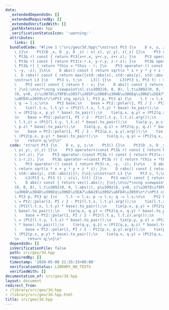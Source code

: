 ```yaml
---
data:
  _extendedDependsOn: []
  _extendedRequiredBy: []
  _extendedVerifiedWith: []
  _pathExtension: hpp
  _verificationStatusIcon: ':warning:'
  attributes:
    links: []
  bundledCode: "#line 1 \"src/geo/3d.hpp\"\nstruct Pt3 {\n    D x, y, z;\n    Pt3()\
    \ {}\n    Pt3(D _x, D _y, D _z) : x(_x), y(_y), z(_z) {}\n    Pt3 operator+(const\
    \ Pt3& r) const { return Pt3(x+r.x, y+r.y, z+r.z); }\n    Pt3 operator-(const\
    \ Pt3& r) const { return Pt3(x-r.x, y-r.y, z-r.z); }\n    Pt3& operator-=(const\
    \ Pt3& r) { return *this = *this - r; }\n    Pt3 operator-() const { return Pt3(-x,\
    \ -y, -z); }\n\n    D abs() const { return sqrt(x * x + y * y + z * z); }\n  \
    \  D rabs() const { return max({std::abs(x), std::abs(y), std::abs(z)}); }\n};\n\
    \nstruct L3 {\n    Pt3 s, t;\n    L3() {}\n    L3(Pt3 s, Pt3 t) : s(s), t(t) {}\n\
    \    Pt3 vec() const { return t - s; }\n    D abs() const { return vec().abs();\
    \ }\n};\n\n/*\ncng viewpoint\nl.s\u3092(0, 0, 0), l.t\u3092(0, 0, l.abs()), p\u3092\
    (0, y>0, z)\u3078\u79FB\u3057\u305F\u3068\u304D\u306Eq\u306E\u5EA7\u6A19\u3092\
    \u8FD4\u3059\n*/\nPt3 cng_vp(L3 l, Pt3 p, Pt3 q) {\n    l.t -= l.s; p -= l.s;\
    \ q -= l.s;\n\n    Pt2 base;\n    base = Pt2::polar(1, PI / 2 - Pt2(l.t.x, l.t.y).arg());\n\
    \    tie(l.t.x, l.t.y) = (Pt2(l.t.x, l.t.y) * base).to_pair();\n    tie(p.x, p.y)\
    \ = (Pt2(p.x, p.y) * base).to_pair();\n    tie(q.x, q.y) = (Pt2(q.x, q.y) * base).to_pair();\n\
    \n    base = Pt2::polar(1, PI / 2 - Pt2(l.t.y, l.t.z).arg());\n    tie(l.t.y,\
    \ l.t.z) = (Pt2(l.t.y, l.t.z) * base).to_pair();\n    tie(p.y, p.z) = (Pt2(p.y,\
    \ p.z) * base).to_pair();\n    tie(q.y, q.z) = (Pt2(q.y, q.z) * base).to_pair();\n\
    \n    base = Pt2::polar(1, PI / 2 - Pt2(p.x, p.y).arg());\n    tie(p.x, p.y) =\
    \ (Pt2(p.x, p.y) * base).to_pair();\n    tie(q.x, q.y) = (Pt2(q.x, q.y) * base).to_pair();\n\
    \n    return q;\n}\n"
  code: "struct Pt3 {\n    D x, y, z;\n    Pt3() {}\n    Pt3(D _x, D _y, D _z) : x(_x),\
    \ y(_y), z(_z) {}\n    Pt3 operator+(const Pt3& r) const { return Pt3(x+r.x, y+r.y,\
    \ z+r.z); }\n    Pt3 operator-(const Pt3& r) const { return Pt3(x-r.x, y-r.y,\
    \ z-r.z); }\n    Pt3& operator-=(const Pt3& r) { return *this = *this - r; }\n\
    \    Pt3 operator-() const { return Pt3(-x, -y, -z); }\n\n    D abs() const {\
    \ return sqrt(x * x + y * y + z * z); }\n    D rabs() const { return max({std::abs(x),\
    \ std::abs(y), std::abs(z)}); }\n};\n\nstruct L3 {\n    Pt3 s, t;\n    L3() {}\n\
    \    L3(Pt3 s, Pt3 t) : s(s), t(t) {}\n    Pt3 vec() const { return t - s; }\n\
    \    D abs() const { return vec().abs(); }\n};\n\n/*\ncng viewpoint\nl.s\u3092\
    (0, 0, 0), l.t\u3092(0, 0, l.abs()), p\u3092(0, y>0, z)\u3078\u79FB\u3057\u305F\
    \u3068\u304D\u306Eq\u306E\u5EA7\u6A19\u3092\u8FD4\u3059\n*/\nPt3 cng_vp(L3 l,\
    \ Pt3 p, Pt3 q) {\n    l.t -= l.s; p -= l.s; q -= l.s;\n\n    Pt2 base;\n    base\
    \ = Pt2::polar(1, PI / 2 - Pt2(l.t.x, l.t.y).arg());\n    tie(l.t.x, l.t.y) =\
    \ (Pt2(l.t.x, l.t.y) * base).to_pair();\n    tie(p.x, p.y) = (Pt2(p.x, p.y) *\
    \ base).to_pair();\n    tie(q.x, q.y) = (Pt2(q.x, q.y) * base).to_pair();\n\n\
    \    base = Pt2::polar(1, PI / 2 - Pt2(l.t.y, l.t.z).arg());\n    tie(l.t.y, l.t.z)\
    \ = (Pt2(l.t.y, l.t.z) * base).to_pair();\n    tie(p.y, p.z) = (Pt2(p.y, p.z)\
    \ * base).to_pair();\n    tie(q.y, q.z) = (Pt2(q.y, q.z) * base).to_pair();\n\n\
    \    base = Pt2::polar(1, PI / 2 - Pt2(p.x, p.y).arg());\n    tie(p.x, p.y) =\
    \ (Pt2(p.x, p.y) * base).to_pair();\n    tie(q.x, q.y) = (Pt2(q.x, q.y) * base).to_pair();\n\
    \n    return q;\n}\n"
  dependsOn: []
  isVerificationFile: false
  path: src/geo/3d.hpp
  requiredBy: []
  timestamp: '2020-05-08 21:35:33+09:00'
  verificationStatus: LIBRARY_NO_TESTS
  verifiedWith: []
documentation_of: src/geo/3d.hpp
layout: document
redirect_from:
- /library/src/geo/3d.hpp
- /library/src/geo/3d.hpp.html
title: src/geo/3d.hpp
---
```

